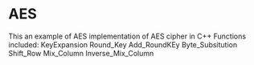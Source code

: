 # AES
This an example of AES implementation of AES cipher in C++
Functions included:
KeyExpansion
Round_Key
Add_RoundKEy
Byte_Subsitution
Shift_Row
Mix_Column
Inverse_Mix_Column

